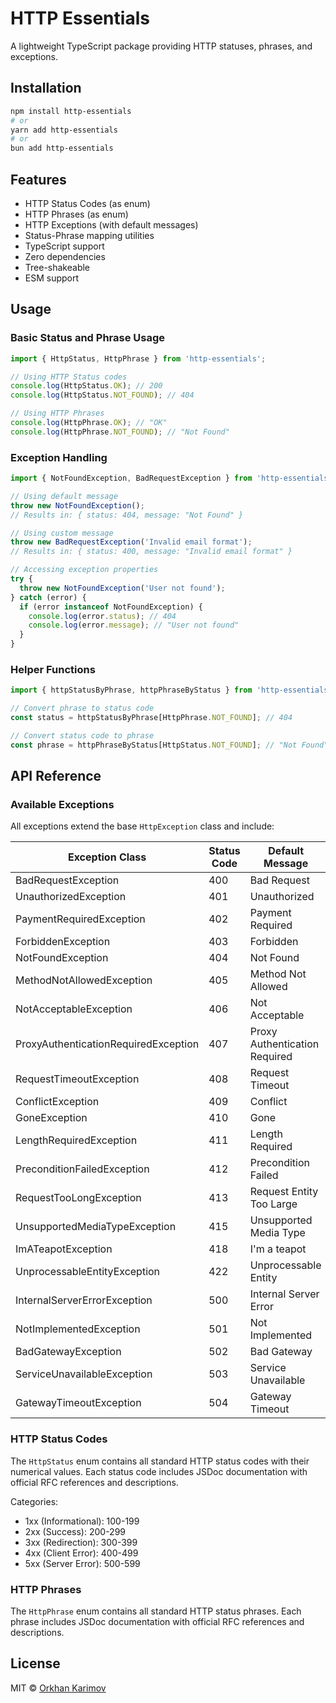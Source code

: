 # HTTP Essentials

A lightweight TypeScript package providing HTTP statuses, phrases, and exceptions.

## Installation

```bash
npm install http-essentials
# or
yarn add http-essentials
# or
bun add http-essentials
```

## Features

- HTTP Status Codes (as enum)
- HTTP Phrases (as enum)
- HTTP Exceptions (with default messages)
- Status-Phrase mapping utilities
- TypeScript support
- Zero dependencies
- Tree-shakeable
- ESM support

## Usage

### Basic Status and Phrase Usage

```typescript
import { HttpStatus, HttpPhrase } from 'http-essentials';

// Using HTTP Status codes
console.log(HttpStatus.OK); // 200
console.log(HttpStatus.NOT_FOUND); // 404

// Using HTTP Phrases
console.log(HttpPhrase.OK); // "OK"
console.log(HttpPhrase.NOT_FOUND); // "Not Found"
```

### Exception Handling

```typescript
import { NotFoundException, BadRequestException } from 'http-essentials';

// Using default message
throw new NotFoundException();
// Results in: { status: 404, message: "Not Found" }

// Using custom message
throw new BadRequestException('Invalid email format');
// Results in: { status: 400, message: "Invalid email format" }

// Accessing exception properties
try {
  throw new NotFoundException('User not found');
} catch (error) {
  if (error instanceof NotFoundException) {
    console.log(error.status); // 404
    console.log(error.message); // "User not found"
  }
}
```

### Helper Functions

```typescript
import { httpStatusByPhrase, httpPhraseByStatus } from 'http-essentials';

// Convert phrase to status code
const status = httpStatusByPhrase[HttpPhrase.NOT_FOUND]; // 404

// Convert status code to phrase
const phrase = httpPhraseByStatus[HttpStatus.NOT_FOUND]; // "Not Found"
```

## API Reference

### Available Exceptions

All exceptions extend the base `HttpException` class and include:

| Exception Class | Status Code | Default Message |
|----------------|-------------|-----------------|
| BadRequestException | 400 | Bad Request |
| UnauthorizedException | 401 | Unauthorized |
| PaymentRequiredException | 402 | Payment Required |
| ForbiddenException | 403 | Forbidden |
| NotFoundException | 404 | Not Found |
| MethodNotAllowedException | 405 | Method Not Allowed |
| NotAcceptableException | 406 | Not Acceptable |
| ProxyAuthenticationRequiredException | 407 | Proxy Authentication Required |
| RequestTimeoutException | 408 | Request Timeout |
| ConflictException | 409 | Conflict |
| GoneException | 410 | Gone |
| LengthRequiredException | 411 | Length Required |
| PreconditionFailedException | 412 | Precondition Failed |
| RequestTooLongException | 413 | Request Entity Too Large |
| UnsupportedMediaTypeException | 415 | Unsupported Media Type |
| ImATeapotException | 418 | I'm a teapot |
| UnprocessableEntityException | 422 | Unprocessable Entity |
| InternalServerErrorException | 500 | Internal Server Error |
| NotImplementedException | 501 | Not Implemented |
| BadGatewayException | 502 | Bad Gateway |
| ServiceUnavailableException | 503 | Service Unavailable |
| GatewayTimeoutException | 504 | Gateway Timeout |

### HTTP Status Codes

The `HttpStatus` enum contains all standard HTTP status codes with their numerical values. Each status code includes JSDoc documentation with official RFC references and descriptions.

Categories:
- 1xx (Informational): 100-199
- 2xx (Success): 200-299
- 3xx (Redirection): 300-399
- 4xx (Client Error): 400-499
- 5xx (Server Error): 500-599

### HTTP Phrases

The `HttpPhrase` enum contains all standard HTTP status phrases. Each phrase includes JSDoc documentation with official RFC references and descriptions.

## License

MIT © [Orkhan Karimov](https://github.com/kerimovok) 